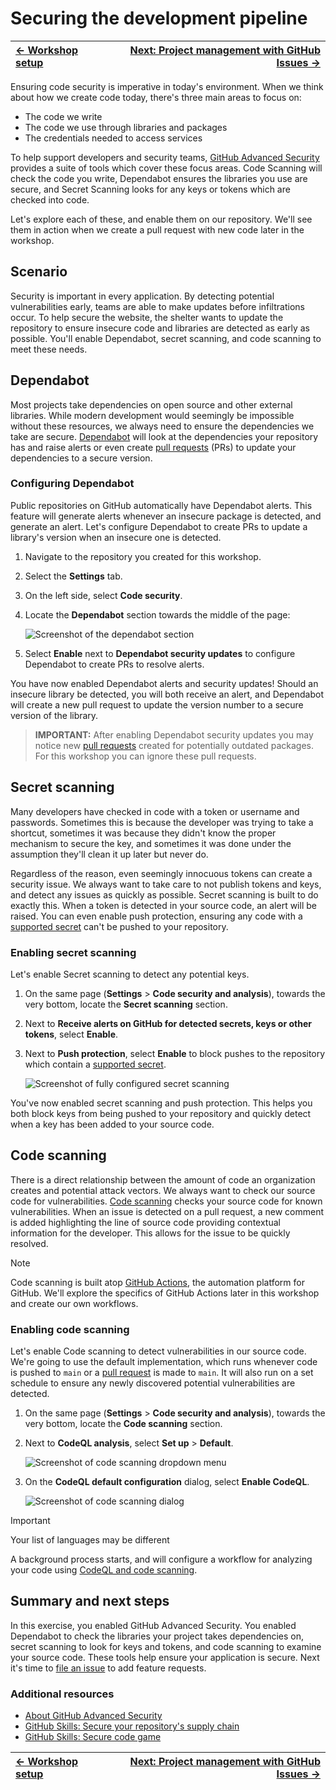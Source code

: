 # Securing the development pipeline

| [← Workshop setup][walkthrough-previous] | [Next: Project management with GitHub Issues →][walkthrough-next] |
|:-----------------------------------|------------------------------------------:|

Ensuring code security is imperative in today's environment. When we think about how we create code today, there's three main areas to focus on:

- The code we write
- The code we use through libraries and packages
- The credentials needed to access services

To help support developers and security teams, [GitHub Advanced Security][advanced-security] provides a suite of tools which cover these focus areas. Code Scanning will check the code you write, Dependabot ensures the libraries you use are secure, and Secret Scanning looks for any keys or tokens which are checked into code.

Let's explore each of these, and enable them on our repository. We'll see them in action when we create a pull request with new code later in the workshop.

## Scenario

Security is important in every application. By detecting potential vulnerabilities early, teams are able to make updates before infiltrations occur. To help secure the website, the shelter wants to update the repository to ensure insecure code and libraries are detected as early as possible. You'll enable Dependabot, secret scanning, and code scanning to meet these needs.

## Dependabot

Most projects take dependencies on open source and other external libraries. While modern development would seemingly be impossible without these resources, we always need to ensure the dependencies we take are secure. [Dependabot][dependabot-quickstart] will look at the dependencies your repository has and raise alerts or even create [pull requests][about-prs] (PRs) to update your dependencies to a secure version.

### Configuring Dependabot

Public repositories on GitHub automatically have Dependabot alerts. This feature will generate alerts whenever an insecure package is detected, and generate an alert. Let's configure Dependabot to create PRs to update a library's version when an insecure one is detected.

1. Navigate to the repository you created for this workshop.
1. Select the **Settings** tab.
2. On the left side, select **Code security**.
3. Locate the **Dependabot** section towards the middle of the page:

    ![Screenshot of the dependabot section](./images/1-dependabot.png)

4. Select **Enable** next to **Dependabot security updates** to configure Dependabot to create PRs to resolve alerts.

You have now enabled Dependabot alerts and security updates! Should an insecure library be detected, you will both receive an alert, and Dependabot will create a new pull request to update the version number to a secure version of the library.

> **IMPORTANT:** After enabling Dependabot security updates you may notice new [pull requests](https://docs.github.com/en/pull-requests/collaborating-with-pull-requests/proposing-changes-to-your-work-with-pull-requests/about-pull-requests) created for potentially outdated packages. For this workshop you can ignore these pull requests.

## Secret scanning

Many developers have checked in code with a token or username and passwords. Sometimes this is because the developer was trying to take a shortcut, sometimes it was because they didn't know the proper mechanism to secure the key, and sometimes it was done under the assumption they'll clean it up later but never do.

Regardless of the reason, even seemingly innocuous tokens can create a security issue. We always want to take care to not publish tokens and keys, and detect any issues as quickly as possible. Secret scanning is built to do exactly this. When a token is detected in your source code, an alert will be raised. You can even enable push protection, ensuring any code with a [supported secret](https://docs.github.com/en/code-security/secret-scanning/secret-scanning-patterns#supported-secrets) can't be pushed to your repository.

### Enabling secret scanning

Let's enable Secret scanning to detect any potential keys.

1. On the same page (**Settings** > **Code security and analysis**), towards the very bottom, locate the **Secret scanning** section.
1. Next to **Receive alerts on GitHub for detected secrets, keys or other tokens**, select **Enable**.
1. Next to **Push protection**, select **Enable** to block pushes to the repository which contain a [supported secret](https://docs.github.com/en/code-security/secret-scanning/secret-scanning-patterns#supported-secrets).

    ![Screenshot of fully configured secret scanning](./images/1-secret-scanning.png)

You've now enabled secret scanning and push protection. This helps you both block keys from being pushed to your repository and quickly detect when a key has been added to your source code.

## Code scanning

There is a direct relationship between the amount of code an organization creates and potential attack vectors. We always want to check our source code for vulnerabilities. [Code scanning](https://docs.github.com/en/code-security/code-scanning/automatically-scanning-your-code-for-vulnerabilities-and-errors/about-code-scanning) checks your source code for known vulnerabilities. When an issue is detected on a pull request, a new comment is added highlighting the line of source code providing contextual information for the developer. This allows for the issue to be quickly resolved.

> [!NOTE]
> Code scanning is built atop [GitHub Actions](https://github.com/features/actions), the automation platform for GitHub. We'll explore the specifics of GitHub Actions later in this workshop and create our own workflows.

### Enabling code scanning

Let's enable Code scanning to detect vulnerabilities in our source code. We're going to use the default implementation, which runs whenever code is pushed to `main` or a [pull request](https://docs.github.com/en/pull-requests/collaborating-with-pull-requests/proposing-changes-to-your-work-with-pull-requests/about-pull-requests) is made to `main`. It will also run on a set schedule to ensure any newly discovered potential vulnerabilities are detected.

1. On the same page (**Settings** > **Code security and analysis**), towards the very bottom, locate the **Code scanning** section.
1. Next to **CodeQL analysis**, select **Set up** > **Default**.

    ![Screenshot of code scanning dropdown menu](./images/1-code-scanning.png)

1. On the **CodeQL default configuration** dialog, select **Enable CodeQL**.

    ![Screenshot of code scanning dialog](./images/1-code-scanning-dialog.png)

> [!IMPORTANT]
> Your list of languages may be different

A background process starts, and will configure a workflow for analyzing your code using [CodeQL and code scanning](https://docs.github.com/en/code-security/code-scanning/automatically-scanning-your-code-for-vulnerabilities-and-errors/about-code-scanning).

## Summary and next steps

In this exercise, you enabled GitHub Advanced Security. You enabled Dependabot to check the libraries your project takes dependencies on, secret scanning to look for keys and tokens, and code scanning to examine your source code. These tools help ensure your application is secure. Next it's time to [file an issue][walkthrough-next] to add feature requests.

### Additional resources

- [About GitHub Advanced Security][advanced-security-docs]
- [GitHub Skills: Secure your repository's supply chain][skills-supply-chain]
- [GitHub Skills: Secure code game][skills-secure-code]

| [← Workshop setup][walkthrough-previous] | [Next: Project management with GitHub Issues →][walkthrough-next] |
|:-----------------------------------|------------------------------------------:|

[advanced-security]: https://github.com/features/security
[advanced-security-docs]: https://docs.github.com/en/get-started/learning-about-github/about-github-advanced-security
[about-prs]: https://docs.github.com/en/pull-requests/collaborating-with-pull-requests/proposing-changes-to-your-work-with-pull-requests/about-pull-requests
[dependabot-quickstart]: https://docs.github.com/en/code-security/getting-started/dependabot-quickstart-guide
[skills-supply-chain]: https://github.com/skills/secure-repository-supply-chain
[skills-secure-code]: https://github.com/skills/secure-code-game
[walkthrough-previous]: 0-setup.md
[walkthrough-next]: 2-issues.md
